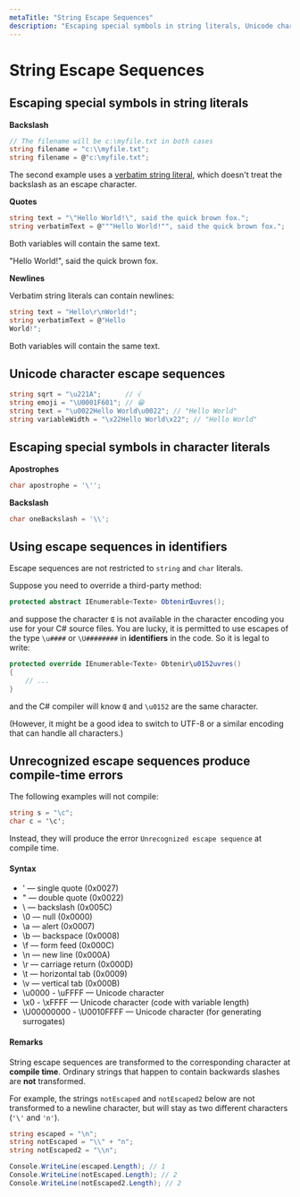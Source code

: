 ```yaml
---
metaTitle: "String Escape Sequences"
description: "Escaping special symbols in string literals, Unicode character escape sequences, Escaping special symbols in character literals, Using escape sequences in identifiers, Unrecognized escape sequences produce compile-time errors"
---
```


# String Escape Sequences




## Escaping special symbols in string literals


**Backslash**

```cs
// The filename will be c:\myfile.txt in both cases
string filename = "c:\\myfile.txt";
string filename = @"c:\myfile.txt";

```

The second example uses a [verbatim string literal](http://stackoverflow.com/documentation/c%23/16/verbatim-strings#t=20151122021216101385), which doesn't treat the backslash as an escape character.

**Quotes**

```cs
string text = "\"Hello World!\", said the quick brown fox.";
string verbatimText = @"""Hello World!"", said the quick brown fox.";

```

Both variables will contain the same text.

> 
"Hello World!", said the quick brown fox.


**Newlines**

Verbatim string literals can contain newlines:

```cs
string text = "Hello\r\nWorld!";
string verbatimText = @"Hello
World!";

```

Both variables will contain the same text.



## Unicode character escape sequences


```cs
string sqrt = "\u221A";      // √
string emoji = "\U0001F601"; // 😁
string text = "\u0022Hello World\u0022"; // "Hello World"
string variableWidth = "\x22Hello World\x22"; // "Hello World"

```



## Escaping special symbols in character literals


**Apostrophes**

```cs
char apostrophe = '\'';

```

**Backslash**

```cs
char oneBackslash = '\\';

```



## Using escape sequences in identifiers


Escape sequences are not restricted to `string` and `char` literals.

Suppose you need to override a third-party method:

```cs
protected abstract IEnumerable<Texte> ObtenirŒuvres();

```

and suppose the character `Œ` is not available in the character encoding you use for your C# source files. You are lucky, it is permitted to use escapes of the type `\u####` or `\U########` in ****identifiers**** in the code. So it is legal to write:

```cs
protected override IEnumerable<Texte> Obtenir\u0152uvres()
{
    // ...
}

```

and the C# compiler will know `Œ` and `\u0152` are the same character.

(However, it might be a good idea to switch to UTF-8 or a similar encoding that can handle all characters.)



## Unrecognized escape sequences produce compile-time errors


The following examples will not compile:

```cs
string s = "\c";
char c = '\c';

```

Instead, they will produce the error `Unrecognized escape sequence` at compile time.



#### Syntax


- \' — single quote (0x0027)
- \" — double quote (0x0022)
- \\ — backslash (0x005C)
- \0 — null (0x0000)
- \a — alert (0x0007)
- \b — backspace (0x0008)
- \f — form feed (0x000C)
- \n — new line (0x000A)
- \r — carriage return (0x000D)
- \t — horizontal tab (0x0009)
- \v — vertical tab (0x000B)
- \u0000 - \uFFFF — Unicode character
- \x0 - \xFFFF — Unicode character (code with variable length)
- \U00000000 - \U0010FFFF — Unicode character (for generating surrogates)



#### Remarks


String escape sequences are transformed to the corresponding character at **compile time**. Ordinary strings that happen to contain backwards slashes are **not** transformed.

For example, the strings `notEscaped` and `notEscaped2` below are not transformed to a newline character, but will stay as two different characters (`'\'` and `'n'`).

```cs
string escaped = "\n";
string notEscaped = "\\" + "n";
string notEscaped2 = "\\n";

Console.WriteLine(escaped.Length); // 1
Console.WriteLine(notEscaped.Length); // 2            
Console.WriteLine(notEscaped2.Length); // 2

```

